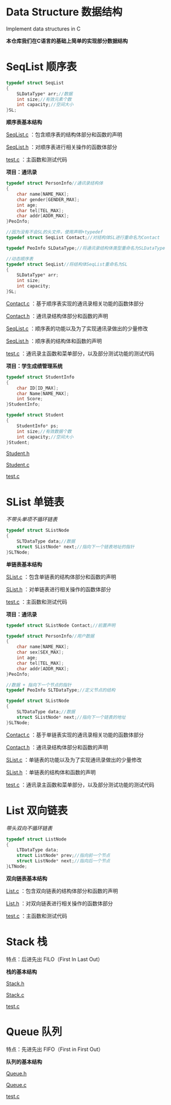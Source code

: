 # Data Structure 数据结构

Implement data structures in C

**本仓库我们在C语言的基础上简单的实现部分数据结构**


# SeqList 顺序表


```C
typedef struct SeqList
{
	SLDataType* arr;//数据
	int size;//有效元素个数
	int capacity;//空间大小
}SL;
```

**顺序表基本结构**

[SeqList.c](https://github.com/fcchbjm/Data_Structure/blob/master/SeqList/SeqList.c)
：包含顺序表的结构体部分和函数的声明

[SeqList.h](https://github.com/fcchbjm/Data_Structure/blob/master/SeqList/SeqList.h)
：对顺序表进行相关操作的函数体部分

[test.c](https://github.com/fcchbjm/Data_Structure/blob/master/SeqList/test.c)
：主函数和测试代码

**项目：通讯录**

```C
typedef struct PersonInfo//通讯录结构体
{
	char name[NAME_MAX];
	char gender[GENDER_MAX];
	int age;
	char tel[TEL_MAX];
	char addr[ADDR_MAX];
}PeoInfo;

//因为没有不会SL的头文件，使用声明+typedef
typedef struct SeqList Contact;//对结构体SL进行重命名为Contact
```

```C
typedef PeoInfo SLDataType;//将通讯录结构体类型重命名为SLDataType

//动态顺序表
typedef struct SeqList//将结构体SeqList重命名为SL
{
	SLDataType* arr;
	int size;
	int capacity;
}SL;
```

[Contact.c](https://github.com/fcchbjm/Data_Structure/blob/master/SeqList/PhoneBook/Contact.c)
：基于顺序表实现的通讯录相关功能的函数体部分

[Contact.h](https://github.com/fcchbjm/Data_Structure/blob/master/SeqList/PhoneBook/Contact.h)
：通讯录结构体部分和函数的声明

[SeqList.c](https://github.com/fcchbjm/Data_Structure/blob/master/SeqList/PhoneBook/SeqList.c)
：顺序表的功能以及为了实现通讯录做出的少量修改

[SeqList.h](https://github.com/fcchbjm/Data_Structure/blob/master/SeqList/PhoneBook/SeqList.h)
：顺序表的结构体和函数的声明

[test.c](https://github.com/fcchbjm/Data_Structure/blob/master/SeqList/PhoneBook/test.c)
：通讯录主函数和菜单部分，以及部分测试功能的测试代码

**项目：学生成绩管理系统**

```C
typedef struct StudentInfo
{
    char ID[ID_MAX];
    char Name[NAME_MAX];
    int Score;
}StudentInfo;

typedef struct Student
{
    StudentInfo* ps;
    int size;//有效数据个数
    int capacity;//空间大小
}Student;
```

[Student.h]()

[Student.c]()

[test.c]()


# SList 单链表


*不带头单项不循环链表*

```C
typedef struct SListNode 
{
	SLTDataType data;//数据
	struct SListNode* next;//指向下一个链表地址的指针
}SLTNode;
```

**单链表基本结构**

[SList.c](https://github.com/fcchbjm/Data_Structure/blob/master/SList/SList.c)
：包含单链表的结构体部分和函数的声明

[SList.h](https://github.com/fcchbjm/Data_Structure/blob/master/SList/SList.h)
：对单链表进行相关操作的函数体部分

[test.c](https://github.com/fcchbjm/Data_Structure/blob/master/SList/test.c)
：主函数和测试代码

**项目：通讯录**

```C
typedef struct SListNode Contact;//前置声明

typedef struct PersonInfo//用户数据
{
    char name[NAME_MAX];
    char sex[SEX_MAX];
    int age;
    char tel[TEL_MAX];
    char addr[ADDR_MAX];
}PeoInfo;
```
```C
//数据 + 指向下一个节点的指针
typedef PeoInfo SLTDataType;//定义节点的结构

typedef struct SListNode 
{
	SLTDataType data;//数据
	struct SListNode* next;//指向下一个链表的地址
}SLTNode;
```

[Contact.c](https://github.com/fcchbjm/Data_Structure/blob/master/SList/PhoneBook/Contact.c)
：基于单链表实现的通讯录相关功能的函数体部分

[Contact.h](https://github.com/fcchbjm/Data_Structure/blob/master/SList/PhoneBook/Contact.h)
：通讯录结构体部分和函数的声明

[SList.c](https://github.com/fcchbjm/Data_Structure/blob/master/SList/PhoneBook/SList.c)
：单链表的功能以及为了实现通讯录做出的少量修改

[SList.h](https://github.com/fcchbjm/Data_Structure/blob/master/SList/PhoneBook/SList.h)
：单链表的结构体和函数的声明

[test.c](https://github.com/fcchbjm/Data_Structure/blob/master/SList/PhoneBook/test.c)
：通讯录主函数和菜单部分，以及部分测试功能的测试代码


# List 双向链表


*带头双向不循环链表*

```C
typedef struct ListNode
{
	LTDataType data;
	struct ListNode* prev;//指向前一个节点
	struct ListNode* next;//指向后一个节点
}LTNode;
```

**双向链表基本结构**

[List.c](https://github.com/fcchbjm/Data_Structure/blob/master/List/List.c)
：包含双向链表的结构体部分和函数的声明

[List.h](https://github.com/fcchbjm/Data_Structure/blob/master/List/List.h)
：对双向链表进行相关操作的函数体部分

[test.c](https://github.com/fcchbjm/Data_Structure/blob/master/List/test.c)
：主函数和测试代码


# Stack 栈


特点：后进先出 FILO（First In Last Out）

**栈的基本结构**

[Stack.h](https://github.com/fcchbjm/Data_Structure/blob/master/Stack/Stack.h)

[Stack.c](https://github.com/fcchbjm/Data_Structure/blob/master/Stack/Stack.c)

[test.c](https://github.com/fcchbjm/Data_Structure/blob/master/Stack/test.c)


# Queue 队列


特点：先进先出 FIFO（First in First Out）

**队列的基本结构**

[Queue.h](https://github.com/fcchbjm/Data_Structure/blob/master/Queue/Queue.h)

[Queue.c](https://github.com/fcchbjm/Data_Structure/blob/master/Queue/Queue.c)

[test.c](https://github.com/fcchbjm/Data_Structure/blob/master/Queue/test.c)



